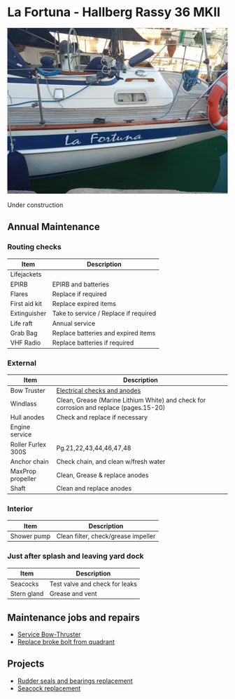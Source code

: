 # La Fortuna - Hallberg Rassy 36 MKII

![LaFortuna](images/lafortuna.jpg)


Under construction

## Annual Maintenance

### Routing checks

| Item | Description |
| --- | ----------- |
| Lifejackets | |
| EPIRB | EPIRB and batteries |
| Flares | Replace if required |
| First aid kit | Replace expired items |
| Extinguisher | Take to service / Replace if required |
| Life raft | Annual service  |
| Grab Bag | Replace batteries and expired items |
| VHF Radio | Replace batteries if required |

### External

| Item | Description |
| --- | ----------- |
| Bow Truster | [Electrical checks and anodes](jobs/service-bow-thruster.md) |
| Windlass | Clean, Grease (Marine Lithium White) and check for corrosion and replace (pages.15-20)|
| Hull anodes | Check and replace if necessary |
| Engine service |  |
| Roller Furlex 300S  | Pg.21,22,43,44,46,47,48 |
| Anchor chain | Check chain, and clean w/fresh water |
| MaxProp propeller | Clean, Grease & replace anodes |
| Shaft | Clean and replace anodes |

### Interior

| Item | Description |
| --- | ----------- |
| Shower pump | Clean filter, check/grease impeller |


### Just after splash and leaving yard dock

| Item | Description |
| --- | ----------- |
| Seacocks | Test valve and check for leaks |
| Stern gland | Grease and vent  |


## Maintenance jobs and repairs

- [Service Bow-Thruster](jobs/service-bow-thruster.md)
- [Replace broke bolt from quadrant](jobs/quadrant-auto-pilot.md)

## Projects

- [Rudder seals and bearings replacement](projects/rudder-bearings-seals-replacement.md)
- [Seacock replacement](projects/seacock-replacement.md)
